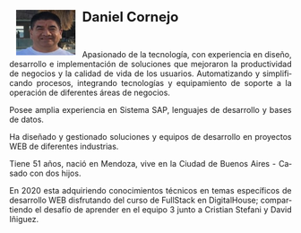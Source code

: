 <!DOCTYPE html>
<html>

<head>
<!-- Cargo el link al documento CSS -  -->

<link rel="stylesheet" href="Public/css/DanielCornejo.css">
<meta http-equiv=Content-Type content="text/html; charset=UTF-8">

</head>

<body lang=ES-AR>

<p class=MsoNormal><img width=106 height=81
src="https://github.com/dcornejofmq/grupo_3_almacenFrancisco/blob/master/design/Img/DanielCornejo.jpg" align=left hspace=12
</p>

<p class=MsoNormal><b><span style='font-size:18.0pt;line-height:107%'>Daniel
Cornejo</span></b></p>

<p class=MsoNormal>&nbsp;</p>

<p class=MsoNormal style='text-align:justify'>Apasionado de la tecnología, con
 experiencia en diseño, desarrollo e implementación de soluciones
que mejoraron la productividad de negocios y la calidad de vida de los
usuarios. Automatizando y simplificando procesos, integrando tecnologías y
equipamiento de soporte a la operación de diferentes áreas de negocios.</p>

<p class=MsoNormal style='text-align:justify'>Posee amplia experiencia en
Sistema SAP, lenguajes de desarrollo y bases de datos.</p>

<p class=MsoNormal style='text-align:justify'>Ha diseñado y gestionado
soluciones y equipos de desarrollo en proyectos WEB de diferentes industrias.</p>

<p class=MsoNormal style='text-align:justify'>Tiene 51 años, nació en Mendoza, vive en la Ciudad de Buenos Aires - Casado con dos hijos.</p>

<p class=MsoNormal style='text-align:justify'>En 2020 esta adquiriendo conocimientos técnicos en temas específicos de desarrollo WEB disfrutando del curso de FullStack en DigitalHouse; compartiendo el desafío de aprender en el equipo 3 junto a Cristian Stefani y David Iñiguez.</p>

</div>

</body>

</html>
